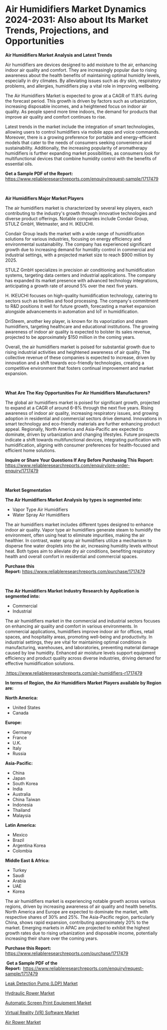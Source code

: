 <p><h1>Air Humidifiers Market Dynamics 2024-2031: Also about Its Market Trends, Projections, and Opportunities</h1></p><p><strong>Air Humidifiers Market Analysis and Latest Trends</strong></p>
<p><p>Air humidifiers are devices designed to add moisture to the air, enhancing indoor air quality and comfort. They are increasingly popular due to rising awareness about the health benefits of maintaining optimal humidity levels, especially in dry climates. By alleviating issues such as dry skin, respiratory problems, and allergies, humidifiers play a vital role in improving wellbeing.</p><p>The Air Humidifiers Market is expected to grow at a CAGR of 11.8% during the forecast period. This growth is driven by factors such as urbanization, increasing disposable incomes, and a heightened focus on indoor air quality. As people spend more time indoors, the demand for products that improve air quality and comfort continues to rise.</p><p>Latest trends in the market include the integration of smart technologies, allowing users to control humidifiers via mobile apps and voice commands. Moreover, there is a growing preference for portable and energy-efficient models that cater to the needs of consumers seeking convenience and sustainability. Additionally, the increasing popularity of aromatherapy humidifiers is further expanding market possibilities, as consumers look for multifunctional devices that combine humidity control with the benefits of essential oils.</p></p>
<p><strong>Get a Sample PDF of the Report:&nbsp;</strong> <a href="https://www.reliableresearchreports.com/enquiry/request-sample/1717479?utm_campaign=9&utm_medium=2&utm_source=Github&utm_content=ia&utm_term=28122024&utm_id=air-humidifiers">https://www.reliableresearchreports.com/enquiry/request-sample/1717479</a></p>
<p>&nbsp;</p>
<p><strong>Air Humidifiers Major Market Players</strong></p>
<p><p>The air humidifiers market is characterized by several key players, each contributing to the industry's growth through innovative technologies and diverse product offerings. Notable companies include Condair Group, STULZ GmbH, Wetmaster, and H. IKEUCHI. </p><p>Condair Group leads the market with a wide range of humidification solutions for various industries, focusing on energy efficiency and environmental sustainability. The company has experienced significant growth due to increasing demand for humidity control in commercial and industrial settings, with a projected market size to reach $900 million by 2025.</p><p>STULZ GmbH specializes in precision air conditioning and humidification systems, targeting data centers and industrial applications. The company has expanded its market presence with advanced technology integrations, anticipating a growth rate of around 5% over the next five years.</p><p>H. IKEUCHI focuses on high-quality humidification technology, catering to sectors such as textiles and food processing. The company's commitment to R&D positions it well for future growth, forecasting a market expansion alongside advancements in automation and IoT in humidification.</p><p>DriSteem, another key player, is known for its vaporization and steam humidifiers, targeting healthcare and educational institutions. The growing awareness of indoor air quality is expected to bolster its sales revenue, projected to be approximately $150 million in the coming years.</p><p>Overall, the air humidifiers market is poised for substantial growth due to rising industrial activities and heightened awareness of air quality. The collective revenue of these companies is expected to increase, driven by innovation and a shift towards eco-friendly technologies, creating a competitive environment that fosters continual improvement and market expansion.</p></p>
<p>&nbsp;</p>
<p><strong>What Are The Key Opportunities For Air Humidifiers Manufacturers?</strong></p>
<p><p>The global air humidifiers market is poised for significant growth, projected to expand at a CAGR of around 6-8% through the next five years. Rising awareness of indoor air quality, increasing respiratory issues, and growing adoption in residential and commercial sectors drive demand. Innovations in smart technology and eco-friendly materials are further enhancing product appeal. Regionally, North America and Asia-Pacific are expected to dominate, driven by urbanization and changing lifestyles. Future prospects indicate a shift towards multifunctional devices, integrating purification with humidification, aligning with consumer preferences for health-focused and efficient home solutions.</p></p>
<p><strong>Inquire or Share Your Questions If Any Before Purchasing This Report:</strong> <a href="https://www.reliableresearchreports.com/enquiry/pre-order-enquiry/1717479?utm_campaign=9&utm_medium=2&utm_source=Github&utm_content=ia&utm_term=28122024&utm_id=air-humidifiers">https://www.reliableresearchreports.com/enquiry/pre-order-enquiry/1717479</a></p>
<p>&nbsp;</p>
<p><strong>Market Segmentation</strong></p>
<p><strong>The Air Humidifiers Market Analysis by types is segmented into:</strong></p>
<p><ul><li>Vapor Type Air Humidifiers</li><li>Water Spray Air Humidifiers</li></ul></p>
<p><p>The air humidifiers market includes different types designed to enhance indoor air quality. Vapor type air humidifiers generate steam to humidify the environment, often using heat to eliminate impurities, making the air healthier. In contrast, water spray air humidifiers utilize a mechanism to disperse fine water droplets into the air, increasing humidity levels without heat. Both types aim to alleviate dry air conditions, benefiting respiratory health and overall comfort in residential and commercial spaces.</p></p>
<p><strong>Purchase this Report:&nbsp;</strong><a href="https://www.reliableresearchreports.com/purchase/1717479?utm_campaign=9&utm_medium=2&utm_source=Github&utm_content=ia&utm_term=28122024&utm_id=air-humidifiers">https://www.reliableresearchreports.com/purchase/1717479</a></p>
<p>&nbsp;</p>
<p><strong>The Air Humidifiers Market Industry Research by Application is segmented into:</strong></p>
<p><ul><li>Commercial</li><li>Industrial</li></ul></p>
<p><p>The air humidifiers market in the commercial and industrial sectors focuses on enhancing air quality and comfort in various environments. In commercial applications, humidifiers improve indoor air for offices, retail spaces, and hospitality areas, promoting well-being and productivity. In industrial settings, they are vital for maintaining optimal conditions in manufacturing, warehouses, and laboratories, preventing material damage caused by low humidity. Enhanced air moisture levels support equipment efficiency and product quality across diverse industries, driving demand for effective humidification solutions.</p></p>
<p><a href="https://www.reliableresearchreports.com/air-humidifiers-r1717479?utm_campaign=9&utm_medium=2&utm_source=Github&utm_content=ia&utm_term=28122024&utm_id=air-humidifiers">&nbsp;https://www.reliableresearchreports.com/air-humidifiers-r1717479</a></p>
<p><strong>In terms of Region, the Air Humidifiers Market Players available by Region are:</strong></p>
<p>
    <p> <strong> North America: </strong>
        <ul>
            <li>United States</li>
            <li>Canada</li>
        </ul>
        </p> 
    <p> <strong> Europe: </strong>
        <ul>
            <li>Germany</li>
            <li>France</li>
            <li>U.K.</li>
            <li>Italy</li>
            <li>Russia</li>
        </ul>
        </p> 
    <p> <strong> Asia-Pacific: </strong>
        <ul>
            <li>China</li>
            <li>Japan</li>
            <li>South Korea</li>
            <li>India</li>
            <li>Australia</li>
            <li>China Taiwan</li>
            <li>Indonesia</li>
            <li>Thailand</li>
            <li>Malaysia</li>
        </ul>
        </p> 
    <p> <strong> Latin America: </strong>
        <ul>
            <li>Mexico</li>
            <li>Brazil</li>
            <li>Argentina Korea</li>
            <li>Colombia</li>
        </ul>
        </p> 
    <p> <strong> Middle East & Africa: </strong>
        <ul>
            <li>Turkey</li>
            <li>Saudi</li>
            <li>Arabia</li>
            <li>UAE</li>
            <li>Korea</li>
        </ul>
    </p>
    </p>
<p><p>The air humidifiers market is experiencing notable growth across various regions, driven by increasing awareness of air quality and health benefits. North America and Europe are expected to dominate the market, with respective shares of 30% and 25%. The Asia-Pacific region, particularly China, shows rapid expansion, contributing approximately 20% to the market. Emerging markets in APAC are projected to exhibit the highest growth rates due to rising urbanization and disposable income, potentially increasing their share over the coming years.</p></p>
<p><strong>Purchase this Report: </strong><a href="https://www.reliableresearchreports.com/purchase/1717479?utm_campaign=9&utm_medium=2&utm_source=Github&utm_content=ia&utm_term=28122024&utm_id=air-humidifiers">https://www.reliableresearchreports.com/purchase/1717479</a></p>
<p>&nbsp;<strong>Get a Sample PDF of the Report:&nbsp;&nbsp;</strong><a href="https://www.reliableresearchreports.com/enquiry/request-sample/1717479?utm_campaign=9&utm_medium=2&utm_source=Github&utm_content=ia&utm_term=28122024&utm_id=air-humidifiers">https://www.reliableresearchreports.com/enquiry/request-sample/1717479</a></p>
<p><strong></strong></p>
<p><p><a href="https://github.com/danikabiele541/Market-Research-Report-List-1/blob/main/leak-detection-pump-ldp-market.md?utm_campaign=9&utm_medium=2&utm_source=Github&utm_content=ia&utm_term=28122024&utm_id=air-humidifiers">Leak Detection Pump (LDP) Market</a></p><p><a href="https://github.com/WashimHussain441/Market-Research-Report-List-1/blob/main/hydraulic-rower-market.md?utm_campaign=9&utm_medium=2&utm_source=Github&utm_content=ia&utm_term=28122024&utm_id=air-humidifiers">Hydraulic Rower Market</a></p><p><a href="https://github.com/ulyssacrayne00231/Market-Research-Report-List-1/blob/main/automatic-screen-print-equipment-market.md?utm_campaign=9&utm_medium=2&utm_source=Github&utm_content=ia&utm_term=28122024&utm_id=air-humidifiers">Automatic Screen Print Equipment Market</a></p><p><a href="https://github.com/manesros8/Market-Research-Report-List-1/blob/main/virtual-reality-vr-software-market.md?utm_campaign=9&utm_medium=2&utm_source=Github&utm_content=ia&utm_term=28122024&utm_id=air-humidifiers">Virtual Reality (VR) Software Market</a></p><p><a href="https://github.com/SanjidaMahmud54/Market-Research-Report-List-1/blob/main/air-rower-market.md?utm_campaign=9&utm_medium=2&utm_source=Github&utm_content=ia&utm_term=28122024&utm_id=air-humidifiers">Air Rower Market</a></p></p>